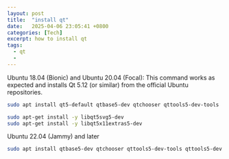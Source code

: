 ```yaml
---
layout: post
title:  "install qt"
date:   2025-04-06 23:05:41 +0800
categories: [Tech]
excerpt: how to install qt
tags:
  - qt 
  - 
---
```


Ubuntu 18.04 (Bionic) and Ubuntu 20.04 (Focal): This command works as expected and installs Qt 5.12 (or similar) from the official Ubuntu repositories.

```bash
sudo apt install qt5-default qtbase5-dev qtchooser qttools5-dev-tools
```

```bash
sudo apt-get install -y libqt5svg5-dev
sudo apt-get install -y libqt5x11extras5-dev
```

Ubuntu 22.04 (Jammy) and later

```bash
sudo apt install qtbase5-dev qtchooser qttools5-dev-tools qttools5-dev
```
